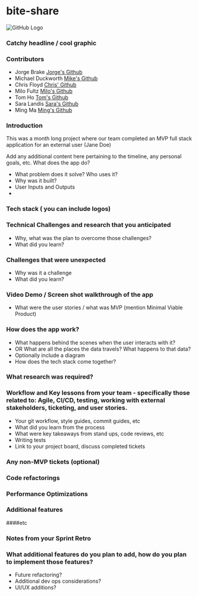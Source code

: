# bite-share
![GitHub Logo](https://drive.google.com/uc?export=view&id=1v3i0H4FXavDUyJsgGL-tfBST0Vqo2W6h)

### Catchy headline / cool graphic
### Contributors
* Jorge Brake [Jorge's Github](https://github.com/jabrake)
* Michael Duckworth [Mike's Github](https://github.com/dworthm)
* Chris Floyd [Chris' Github](https://github.com/milofultz)
* Milo Fultz [Milo's Github](https://github.com/pplexed)
* Tom Ho [Tom's Github](https://github.com/TomHo521)
* Sara Landis [Sara's Github](https://github.com/saralandis)
* Ming Ma [Ming's Github](https://github.com/MingHacker)

### Introduction
This was a month long project where our team completed an MVP full stack application for an external user (Jane Doe)

Add any additional content here pertaining to the timeline, any personal goals, etc.
What does the app do?
* What problem does it solve? Who uses it?
* Why was it built?
* User Inputs and Outputs
*
### Tech stack ( you can include logos)
### Technical Challenges and research that you anticipated
* Why, what was the plan to overcome those challenges?
* What did you learn?
### Challenges that were unexpected
* Why was it a challenge
* What did you learn?
### Video Demo / Screen shot walkthrough of the app
* What were the user stories /  what was MVP (mention Minimal Viable Product)
### How does the app work?
* What happens behind the scenes when the user interacts with it?
* OR What are all the places the data travels?  What happens to that data?
* Optionally include a diagram
* How does the tech stack come together?
### What research was required?
### Workflow and Key lessons from your team - specifically those related to: Agile, CI/CD, testing, working with external stakeholders, ticketing, and user stories.
* Your git workflow, style guides, commit guides, etc
* What did you learn from the process
* What were key takeaways from stand ups, code reviews, etc
* Writing tests
* Link to your project board, discuss completed tickets
### Any non-MVP tickets (optional)
### Code refactorings
### Performance Optimizations
### Additional features
####etc
### Notes from your Sprint Retro
### What additional features do you plan to add, how do you plan to implement those features?
* Future refactoring?
* Additional dev ops considerations?
* UI/UX additions?
